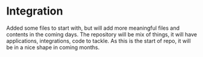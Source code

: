# Integration
Added some files to start with, but will add more meaningful files and contents in the coming days.
The repository will be mix of things, it will have applications, integrations, code to tackle. 
As this is the start of repo, it will be in a nice shape in coming months. 